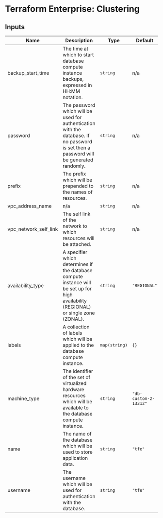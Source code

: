 # Terraform Enterprise: Clustering

## Inputs

| Name | Description | Type | Default | Required |
|------|-------------|------|---------|:-----:|
| backup\_start\_time | The time at which to start database compute instance backups, expressed in HH:MM notation. | `string` | n/a | yes |
| password | The password which will be used for authentication with the database. If no password is set then a password will be generated randomly. | `string` | n/a | yes |
| prefix | The prefix which will be prepended to the names of resources. | `string` | n/a | yes |
| vpc\_address\_name | n/a | `string` | n/a | yes |
| vpc\_network\_self\_link | The self link of the network to which resources will be attached. | `string` | n/a | yes |
| availability\_type | A specifier which determines if the database compute instance will be set up for high availability (REGIONAL) or single zone (ZONAL). | `string` | `"REGIONAL"` | no |
| labels | A collection of labels which will be applied to the database compute instance. | `map(string)` | `{}` | no |
| machine\_type | The identifier of the set of virtualized hardware resources which will be available to the database compute instance. | `string` | `"db-custom-2-13312"` | no |
| name | The name of the database which will be used to store application data. | `string` | `"tfe"` | no |
| username | The username which will be used for authentication with the database. | `string` | `"tfe"` | no |

